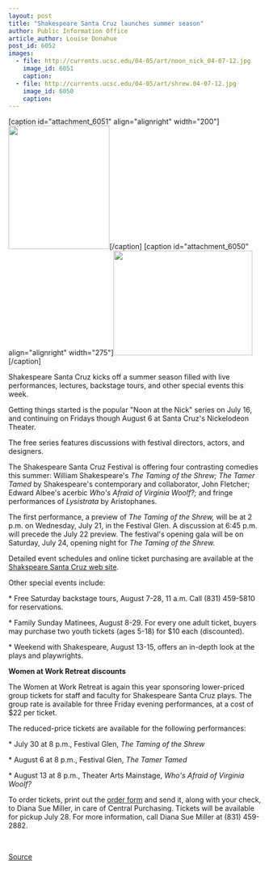 ```yaml
---
layout: post
title: "Shakespeare Santa Cruz launches summer season"
author: Public Information Office
article_author: Louise Donahue
post_id: 6052
images:
  - file: http://currents.ucsc.edu/04-05/art/noon_nick_04-07-12.jpg
    image_id: 6051
    caption: 
  - file: http://currents.ucsc.edu/04-05/art/shrew.04-07-12.jpg
    image_id: 6050
    caption: 
---
```


[caption id="attachment_6051" align="alignright" width="200"]<a href="http://dev-ucsc-news.pantheonsite.io/wp-content/uploads/2004/07/noon_nick_04-07-12.jpg"><img class="size-full wp-image-6051" src="http://dev-ucsc-news.pantheonsite.io/wp-content/uploads/2004/07/noon_nick_04-07-12.jpg" alt="" width="200" height="244" /></a>[/caption]
[caption id="attachment_6050" align="alignright" width="275"]<a href="http://dev-ucsc-news.pantheonsite.io/wp-content/uploads/2004/07/shrew.04-07-12.jpg"><img class="size-full wp-image-6050" src="http://dev-ucsc-news.pantheonsite.io/wp-content/uploads/2004/07/shrew.04-07-12.jpg" alt="" width="275" height="207" /></a>[/caption]
<p>
  Shakespeare Santa Cruz kicks off a summer season filled with live performances, lectures, backstage tours, and other special events this week.<br>
</p>
<p>
  Getting things started is the popular "Noon at the Nick" series on July 16, and continuing on Fridays though August 6 at Santa Cruz's Nickelodeon Theater.
</p>
<p>
  The free series features discussions with festival directors, actors, and designers.<br>
</p>
<p>
  The Shakespeare Santa Cruz Festival is offering four contrasting comedies this summer: William Shakespeare's <i>The Taming of the Shrew; The Tamer Tamed</i> by Shakespeare's contemporary and collaborator, John Fletcher; Edward Albee's acerbic <i>Who's Afraid of Virginia Woolf?;</i> and fringe performances of <i>Lysistrata</i> by Aristophanes.<br>
</p>
<p>
  The first performance, a preview of <i>The Taming of the Shrew,</i> will be at 2 p.m. on Wednesday, July 21, in the Festival Glen. A discussion at 6:45 p.m. will precede the July 22 preview. The festival's opening gala will be on Saturday, July 24, opening night for <i>The Taming of the Shrew.</i><br>
</p>
<p>
  Detailed event schedules and online ticket purchasing are available at the <a href="http://www.shakespearesantacruz.org/summer04/season.shtml">Shakspeare Santa Cruz web site</a>.
</p>
<p>
  Other special events include:<br>
</p>
<p>
  * Free Saturday backstage tours, August 7-28, 11 a.m. Call (831) 459-5810 for reservations.
</p>
<p>
  * Family Sunday Matinees, August 8-29. For every one adult ticket, buyers may purchase two youth tickets (ages 5-18) for $10 each (discounted).
</p>
<p>
  * Weekend with Shakespeare, August 13-15, offers an in-depth look at the plays and playwrights.
</p>
<p>
  <b>Women at Work Retreat discounts</b><br>
</p>
<p>
  The Women at Work Retreat is again this year sponsoring lower-priced group tickets for staff and faculty for Shakespeare Santa Cruz plays. The group rate is available for three Friday evening performances, at a cost of $22 per ticket.<br>
</p>
<p>
  The reduced-price tickets are available for the following performances:
</p>
<p>
  * July 30 at 8 p.m., Festival Glen, <i>The Taming of the Shrew</i>
</p>
<p>
  * August 6 at 8 p.m., Festival Glen, <i>The Tamer Tamed</i>
</p>
<p>
  * August 13 at 8 p.m., Theater Arts Mainstage, <i>Who's Afraid of Virginia Woolf?</i>
</p>
<p>
  To order tickets, print out the <a href="http://www.ucsc.edu/currents/03-04/06-28/ticket_form.html">order form</a> and send it, along with your check, to Diana Sue Miller, in care of Central Purchasing. Tickets will be available for pickup July 28. For more information, call Diana Sue Miller at (831) 459-2882.
</p>
<p>
  <br>
</p>
<p><a href="http://www1.ucsc.edu/currents/04-05/07-12/shakespeare.html" title="Permalink to shakespeare">Source</a></p>
